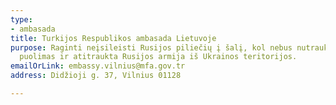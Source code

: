 ```yaml
---
type:
- ambasada
title: Turkijos Respublikos ambasada Lietuvoje
purpose: Raginti neįsileisti Rusijos piliečių į šalį, kol nebus nutrauktas Ukrainos
  puolimas ir atitraukta Rusijos armija iš Ukrainos teritorijos.
emailOrLink: embassy.vilnius@mfa.gov.tr
address: Didžioji g. 37, Vilnius 01128

---
```


